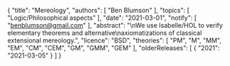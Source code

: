 {
    "title": "Mereology",
    "authors": [
        "Ben Blumson"
    ],
    "topics": [
        "Logic/Philosophical aspects"
    ],
    "date": "2021-03-01",
    "notify": [
        "benblumson@gmail.com"
    ],
    "abstract": "\nWe use Isabelle/HOL to verify elementary theorems and alternative\naxiomatizations of classical extensional mereology.",
    "licence": "BSD",
    "theories": [
        "PM",
        "M",
        "MM",
        "EM",
        "CM",
        "CEM",
        "GM",
        "GMM",
        "GEM"
    ],
    "olderReleases": [
        {
            "2021": "2021-03-05"
        }
    ]
}